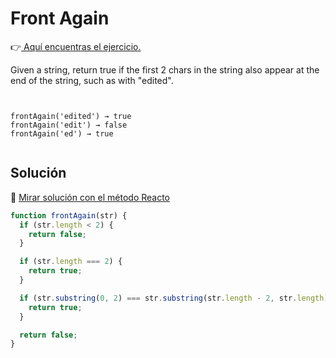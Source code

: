 # Front Again

👉[ Aquí encuentras el ejercicio.](https://the-winter.github.io/codingjs/exercise.html?name=frontAgain&title=String-1)

Given a string, return true if the first 2 chars in the string also appear at the end of the string, such as with "edited".

```


frontAgain('edited') → true
frontAgain('edit') → false
frontAgain('ed') → true


```

## Solución

🔗 [ Mirar solución con el método Reacto ](../js/29-front-again.js)

```js
function frontAgain(str) {
  if (str.length < 2) {
    return false;
  }

  if (str.length === 2) {
    return true;
  }

  if (str.substring(0, 2) === str.substring(str.length - 2, str.length)) {
    return true;
  }

  return false;
}
```

